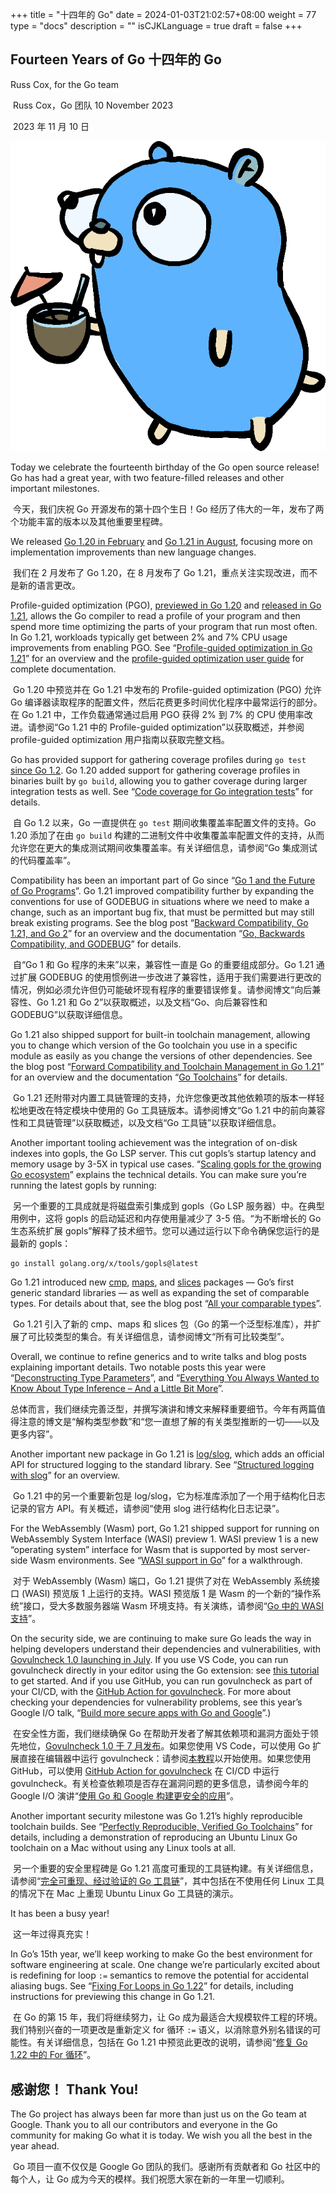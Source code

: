 +++
title = "十四年的 Go"
date = 2024-01-03T21:02:57+08:00
weight = 77
type = "docs"
description = ""
isCJKLanguage = true
draft = false
+++

## Fourteen Years of Go 十四年的 Go

Russ Cox, for the Go team

​	Russ Cox，Go 团队
10 November 2023

​	2023 年 11 月 10 日

![img](./FourteenYearsOfGo_img/gopherdrink.png)

Today we celebrate the fourteenth birthday of the Go open source release! Go has had a great year, with two feature-filled releases and other important milestones.

​	今天，我们庆祝 Go 开源发布的第十四个生日！Go 经历了伟大的一年，发布了两个功能丰富的版本以及其他重要里程碑。

We released [Go 1.20 in February](https://go.dev/blog/go1.20) and [Go 1.21 in August](https://go.dev/blog/go1.21), focusing more on implementation improvements than new language changes.

​	我们在 2 月发布了 Go 1.20，在 8 月发布了 Go 1.21，重点关注实现改进，而不是新的语言更改。

Profile-guided optimization (PGO), [previewed in Go 1.20](https://go.dev/blog/pgo-preview) and [released in Go 1.21](https://go.dev/blog/pgo), allows the Go compiler to read a profile of your program and then spend more time optimizing the parts of your program that run most often. In Go 1.21, workloads typically get between 2% and 7% CPU usage improvements from enabling PGO. See “[Profile-guided optimization in Go 1.21](https://go.dev/blog/pgo)” for an overview and the [profile-guided optimization user guide](https://go.dev/doc/pgo) for complete documentation.

​	Go 1.20 中预览并在 Go 1.21 中发布的 Profile-guided optimization (PGO) 允许 Go 编译器读取程序的配置文件，然后花费更多时间优化程序中最常运行的部分。在 Go 1.21 中，工作负载通常通过启用 PGO 获得 2% 到 7% 的 CPU 使用率改进。请参阅“Go 1.21 中的 Profile-guided optimization”以获取概述，并参阅 profile-guided optimization 用户指南以获取完整文档。

Go has provided support for gathering coverage profiles during `go test` [since Go 1.2](https://go.dev/blog/cover). Go 1.20 added support for gathering coverage profiles in binaries built by `go build`, allowing you to gather coverage during larger integration tests as well. See “[Code coverage for Go integration tests](https://go.dev/blog/integration-test-coverage)” for details.

​	自 Go 1.2 以来，Go 一直提供在 `go test` 期间收集覆盖率配置文件的支持。Go 1.20 添加了在由 `go build` 构建的二进制文件中收集覆盖率配置文件的支持，从而允许您在更大的集成测试期间收集覆盖率。有关详细信息，请参阅“Go 集成测试的代码覆盖率”。

Compatibility has been an important part of Go since “[Go 1 and the Future of Go Programs](https://go.dev/doc/go1compat)”. Go 1.21 improved compatibility further by expanding the conventions for use of GODEBUG in situations where we need to make a change, such as an important bug fix, that must be permitted but may still break existing programs. See the blog post “[Backward Compatibility, Go 1.21, and Go 2](https://go.dev/blog/compat)” for an overview and the documentation “[Go, Backwards Compatibility, and GODEBUG](https://go.dev/doc/godebug)” for details.

​	自“Go 1 和 Go 程序的未来”以来，兼容性一直是 Go 的重要组成部分。Go 1.21 通过扩展 GODEBUG 的使用惯例进一步改进了兼容性，适用于我们需要进行更改的情况，例如必须允许但仍可能破坏现有程序的重要错误修复。请参阅博文“向后兼容性、Go 1.21 和 Go 2”以获取概述，以及文档“Go、向后兼容性和 GODEBUG”以获取详细信息。

Go 1.21 also shipped support for built-in toolchain management, allowing you to change which version of the Go toolchain you use in a specific module as easily as you change the versions of other dependencies. See the blog post “[Forward Compatibility and Toolchain Management in Go 1.21](https://go.dev/blog/toolchain)” for an overview and the documentation “[Go Toolchains](https://go.dev/doc/toolchain)” for details.

​	Go 1.21 还附带对内置工具链管理的支持，允许您像更改其他依赖项的版本一样轻松地更改在特定模块中使用的 Go 工具链版本。请参阅博文“Go 1.21 中的前向兼容性和工具链管理”以获取概述，以及文档“Go 工具链”以获取详细信息。

Another important tooling achievement was the integration of on-disk indexes into gopls, the Go LSP server. This cut gopls’s startup latency and memory usage by 3-5X in typical use cases. “[Scaling gopls for the growing Go ecosystem](https://go.dev/blog/gopls-scalability)” explains the technical details. You can make sure you’re running the latest gopls by running:

​	另一个重要的工具成就是将磁盘索引集成到 gopls（Go LSP 服务器）中。在典型用例中，这将 gopls 的启动延迟和内存使用量减少了 3-5 倍。“为不断增长的 Go 生态系统扩展 gopls”解释了技术细节。您可以通过运行以下命令确保您运行的是最新的 gopls：

```
go install golang.org/x/tools/gopls@latest
```

Go 1.21 introduced new [cmp](https://go.dev/pkg/cmp/), [maps](https://go.dev/pkg/maps/), and [slices](https://go.dev/pkg/slices/) packages — Go’s first generic standard libraries — as well as expanding the set of comparable types. For details about that, see the blog post “[All your comparable types](https://go.dev/blog/comparable)”.

​	Go 1.21 引入了新的 cmp、maps 和 slices 包（Go 的第一个泛型标准库），并扩展了可比较类型的集合。有关详细信息，请参阅博文“所有可比较类型”。

Overall, we continue to refine generics and to write talks and blog posts explaining important details. Two notable posts this year were “[Deconstructing Type Parameters](https://go.dev/blog/deconstructing-type-parameters)”, and “[Everything You Always Wanted to Know About Type Inference – And a Little Bit More](https://go.dev/blog/type-inference)”.

​	总体而言，我们继续完善泛型，并撰写演讲和博文来解释重要细节。今年有两篇值得注意的博文是“解构类型参数”和“您一直想了解的有关类型推断的一切——以及更多内容”。

Another important new package in Go 1.21 is [log/slog](https://go.dev/pkg/log/slog/), which adds an official API for structured logging to the standard library. See “[Structured logging with slog](https://go.dev/blog/slog)” for an overview.

​	Go 1.21 中的另一个重要新包是 log/slog，它为标准库添加了一个用于结构化日志记录的官方 API。有关概述，请参阅“使用 slog 进行结构化日志记录”。

For the WebAssembly (Wasm) port, Go 1.21 shipped support for running on WebAssembly System Interface (WASI) preview 1. WASI preview 1 is a new “operating system” interface for Wasm that is supported by most server-side Wasm environments. See “[WASI support in Go](https://go.dev/blog/wasi)” for a walkthrough.

​	对于 WebAssembly (Wasm) 端口，Go 1.21 提供了对在 WebAssembly 系统接口 (WASI) 预览版 1 上运行的支持。WASI 预览版 1 是 Wasm 的一个新的“操作系统”接口，受大多数服务器端 Wasm 环境支持。有关演练，请参阅“[Go 中的 WASI 支持](https://go.dev/blog/rebuild)”。

On the security side, we are continuing to make sure Go leads the way in helping developers understand their dependencies and vulnerabilities, with [Govulncheck 1.0 launching in July](https://go.dev/blog/govulncheck). If you use VS Code, you can run govulncheck directly in your editor using the Go extension: see [this tutorial](https://go.dev/doc/tutorial/govulncheck-ide) to get started. And if you use GitHub, you can run govulncheck as part of your CI/CD, with the [GitHub Action for govulncheck](https://github.com/marketplace/actions/golang-govulncheck-action). For more about checking your dependencies for vulnerability problems, see this year’s Google I/O talk, “[Build more secure apps with Go and Google](https://www.youtube.com/watch?v=HSt6FhsPT8c&ab_channel=TheGoProgrammingLanguage)”.)

​	在安全性方面，我们继续确保 Go 在帮助开发者了解其依赖项和漏洞方面处于领先地位，[Govulncheck 1.0 于 7 月发布](https://go.dev/blog/govulncheck)。如果您使用 VS Code，可以使用 Go 扩展直接在编辑器中运行 govulncheck：请参阅[本教程](https://go.dev/doc/tutorial/govulncheck-ide)以开始使用。如果您使用 GitHub，可以使用 [GitHub Action for govulncheck](https://github.com/marketplace/actions/golang-govulncheck-action) 在 CI/CD 中运行 govulncheck。有关检查依赖项是否存在漏洞问题的更多信息，请参阅今年的 Google I/O 演讲“[使用 Go 和 Google 构建更安全的应用](https://www.youtube.com/watch?v=HSt6FhsPT8c&ab_channel=TheGoProgrammingLanguage)”。

Another important security milestone was Go 1.21’s highly reproducible toolchain builds. See “[Perfectly Reproducible, Verified Go Toolchains](https://go.dev/blog/rebuild)” for details, including a demonstration of reproducing an Ubuntu Linux Go toolchain on a Mac without using any Linux tools at all.

​	另一个重要的安全里程碑是 Go 1.21 高度可重现的工具链构建。有关详细信息，请参阅“[完全可重现、经过验证的 Go 工具链](https://go.dev/blog/rebuild)”，其中包括在不使用任何 Linux 工具的情况下在 Mac 上重现 Ubuntu Linux Go 工具链的演示。

It has been a busy year!

​	这一年过得真充实！

In Go’s 15th year, we’ll keep working to make Go the best environment for software engineering at scale. One change we’re particularly excited about is redefining for loop `:=` semantics to remove the potential for accidental aliasing bugs. See “[Fixing For Loops in Go 1.22](https://go.dev/blog/loopvar-preview)” for details, including instructions for previewing this change in Go 1.21.

​	在 Go 的第 15 年，我们将继续努力，让 Go 成为最适合大规模软件工程的环境。我们特别兴奋的一项更改是重新定义 for 循环 `:=` 语义，以消除意外别名错误的可能性。有关详细信息，包括在 Go 1.21 中预览此更改的说明，请参阅“[修复 Go 1.22 中的 For 循环](../FixingForLoopsInGo1_22)”。

## 感谢您！ Thank You! 

The Go project has always been far more than just us on the Go team at Google. Thank you to all our contributors and everyone in the Go community for making Go what it is today. We wish you all the best in the year ahead.

​	Go 项目一直不仅仅是 Google Go 团队的我们。感谢所有贡献者和 Go 社区中的每个人，让 Go 成为今天的模样。我们祝愿大家在新的一年里一切顺利。